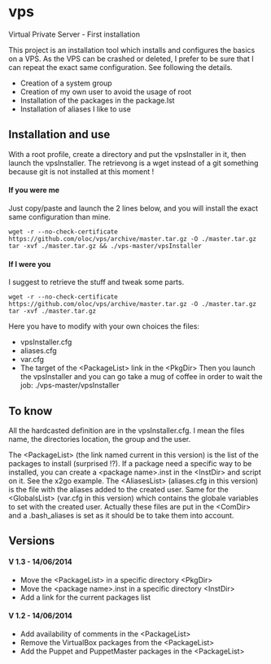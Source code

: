 vps
===

Virtual Private Server - First installation

This project is an installation tool which installs and configures the basics on a VPS. As the VPS can be crashed or deleted, I prefer to be sure that I can repeat the exact same configuration. See following the details.
* Creation of a system group
* Creation of my own user to avoid the usage of root
* Installation of the packages in the package.lst
* Installation of aliases I like to use

## Installation and use
With a root profile, create a directory and put the vpsInstaller in it, then launch the vpsInstaller.
The retrievong is a wget instead of a git something because git is not installed at this moment !

#### If you were me
Just copy/paste and launch the 2 lines below, and you will install the exact same configuration than mine.

    wget -r --no-check-certificate https://github.com/oloc/vps/archive/master.tar.gz -O ./master.tar.gz 
    tar -xvf ./master.tar.gz && ./vps-master/vpsInstaller

#### If I were you
I suggest to retrieve the stuff and tweak some parts.

    wget -r --no-check-certificate https://github.com/oloc/vps/archive/master.tar.gz -O ./master.tar.gz 
    tar -xvf ./master.tar.gz

Here you have to modify with your own choices the files:
* vpsInstaller.cfg 
* aliases.cfg
* var.cfg
* The target of the \<PackageList\> link in the \<PkgDir\>
Then you launch the vpsInstaller and you can go take a mug of coffee in order to wait the job:
    ./vps-master/vpsInstaller

## To know
All the hardcasted definition are in the vpsInstaller.cfg. I mean the files name, the directories location, the group and the user.

The \<PackageList\> (the link named current in this version) is the list of the packages to install (surprised !?). If a package need a specific way to be installed, you can create a \<package name\>.inst in the \<InstDir\> and script on it. See the x2go example.
The \<AliasesList\> (aliases.cfg in this version) is the file with the aliases added to the created user. Same for the \<GlobalsList\> (var.cfg in this version) which contains the globale variables to set with the created user. Actually these files are put in the \<ComDir\> and a .bash_aliases is set as it should be to take them into account.

## Versions
#### V 1.3 - 14/06/2014
* Move the \<PackageList\> in a specific directory \<PkgDir\>
* Move the \<package name\>.inst in a specific directory \<InstDir\>
* Add a link for the current packages list

#### V 1.2 - 14/06/2014
* Add availability of comments in the \<PackageList\>
* Remove the VirtualBox packages from the \<PackageList\>
* Add the Puppet and PuppetMaster packages in the \<PackageList\>
